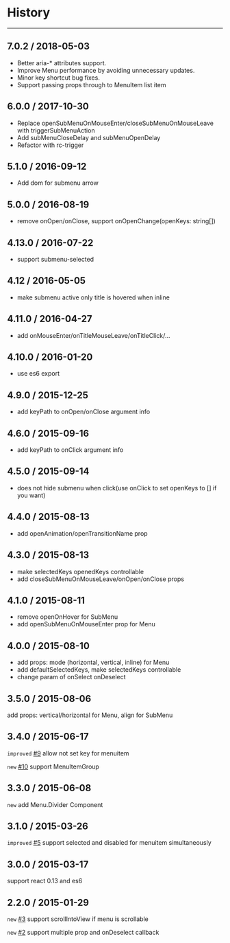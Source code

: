 # History
----
## 7.0.2 / 2018-05-03

- Better aria-* attributes support.
- Improve Menu performance by avoiding unnecessary updates.
- Minor key shortcut bug fixes.
- Support passing props through to MenuItem list item

## 6.0.0 / 2017-10-30

- Replace openSubMenuOnMouseEnter/closeSubMenuOnMouseLeave with triggerSubMenuAction
- Add subMenuCloseDelay and subMenuOpenDelay
- Refactor with rc-trigger

## 5.1.0 / 2016-09-12

- Add dom for submenu arrow

## 5.0.0 / 2016-08-19

- remove onOpen/onClose, support onOpenChange(openKeys: string[])

## 4.13.0 / 2016-07-22

- support submenu-selected

## 4.12 / 2016-05-05

- make submenu active only title is hovered when inline

## 4.11.0 / 2016-04-27

- add onMouseEnter/onTitleMouseLeave/onTitleClick/...

## 4.10.0 / 2016-01-20

- use es6 export

## 4.9.0 / 2015-12-25
- add keyPath to onOpen/onClose argument info

## 4.6.0 / 2015-09-16
- add keyPath to onClick argument info

## 4.5.0 / 2015-09-14
- does not hide submenu when click(use onClick to set openKeys to [] if you want)

## 4.4.0 / 2015-08-13
- add openAnimation/openTransitionName prop

## 4.3.0 / 2015-08-13
- make selectedKeys openedKeys controllable
- add closeSubMenuOnMouseLeave/onOpen/onClose props

## 4.1.0 / 2015-08-11
- remove openOnHover for SubMenu
- add openSubMenuOnMouseEnter prop for Menu

## 4.0.0 / 2015-08-10

- add props: mode (horizontal, vertical, inline) for Menu
- add defaultSelectedKeys, make selectedKeys controllable
- change param of onSelect onDeselect

## 3.5.0 / 2015-08-06

add props: vertical/horizontal for Menu, align for SubMenu

## 3.4.0 / 2015-06-17

`improved` [#9](https://github.com/react-component/menu/issues/9) allow not set key for menuitem

`new` [#10](https://github.com/react-component/menu/issues/10) support MenuItemGroup

## 3.3.0 / 2015-06-08

`new` add Menu.Divider Component

## 3.1.0 / 2015-03-26

`improved` [#5](https://github.com/react-component/menu/issues/5) support selected and disabled for menuitem simultaneously

## 3.0.0 / 2015-03-17

support react 0.13 and es6

## 2.2.0 / 2015-01-29

`new` [#3](https://github.com/react-component/menu/issues/3) support scrollIntoView if menu is scrollable

`new` [#2](https://github.com/react-component/menu/issues/2) support multiple prop and onDeselect callback
